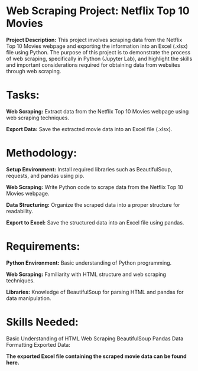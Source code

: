 # Web Scraping Project: Netflix Top 10 Movies

**Project Description:**
This project involves scraping data from the Netflix Top 10 Movies webpage and exporting the information into an Excel (.xlsx) file using Python. The purpose of this project is to demonstrate the process of web scraping, specifically in Python (Jupyter Lab), and highlight the skills and important considerations required for obtaining data from websites through web scraping.

# Tasks:

**Web Scraping:** Extract data from the Netflix Top 10 Movies webpage using web scraping techniques.

**Export Data:** Save the extracted movie data into an Excel file (.xlsx).

# Methodology:

**Setup Environment:** Install required libraries such as BeautifulSoup, requests, and pandas using pip.

**Web Scraping:** Write Python code to scrape data from the Netflix Top 10 Movies webpage.

**Data Structuring:** Organize the scraped data into a proper structure for readability.

**Export to Excel:** Save the structured data into an Excel file using pandas.

# Requirements:

**Python Environment:** Basic understanding of Python programming.

**Web Scraping:** Familiarity with HTML structure and web scraping techniques.

**Libraries:** Knowledge of BeautifulSoup for parsing HTML and pandas for data manipulation.

# Skills Needed:
Basic Understanding of HTML
Web Scraping
BeautifulSoup
Pandas
Data Formatting
Exported Data:

**The exported Excel file containing the scraped movie data can be found here.**
